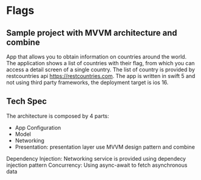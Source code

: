 # Flags

## Sample project with MVVM architecture and combine
App that allows you to obtain information on countries around the world.
The application shows a list of countries with their flag, from which you can access a detail screen of a single country. 
The list of country is provided by restcountries api https://restcountries.com.
The app is written in swift 5 and not using third party frameworks, the deployment target is ios 16.

## Tech Spec 
The architecture is composed by 4 parts:
- App Configuration
- Model
- Networking
- Presentation:
   presentation layer use MVVM design pattern and combine

Dependency Injection: Networking service is provided using dependecy injection pattern
Concurrency: Using async-await to fetch asynchronous data 


  

